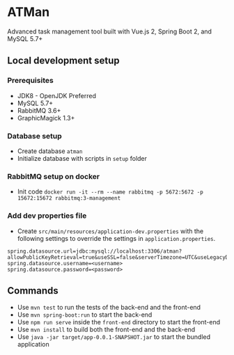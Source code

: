 # ATMan

Advanced task management tool built with Vue.js 2, Spring Boot 2, and MySQL 5.7+

## Local development setup

### Prerequisites

- JDK8 - OpenJDK  Preferred
- MySQL 5.7+
- RabbitMQ 3.6+
- GraphicMagick 1.3+

### Database setup

- Create database `atman`
- Initialize database with scripts in `setup` folder

### RabbitMQ setup on docker

- Init code `docker run -it --rm --name rabbitmq -p 5672:5672 -p 15672:15672 rabbitmq:3-management`


### Add dev properties file

- Create `src/main/resources/application-dev.properties` with the following settings to override the settings in `application.properties`.

```properties
spring.datasource.url=jdbc:mysql://localhost:3306/atman?allowPublicKeyRetrieval=true&useSSL=false&serverTimezone=UTC&useLegacyDatetimeCode=false
spring.datasource.username=<username>
spring.datasource.password=<password>
```

## Commands

- Use `mvn test` to run the tests of the back-end and the front-end
- Use `mvn spring-boot:run` to start the back-end
- Use `npm run serve` inside the `front-end` directory to start the front-end
- Use `mvn install` to build both the front-end and the back-end
- Use `java -jar target/app-0.0.1-SNAPSHOT.jar` to start the bundled application
